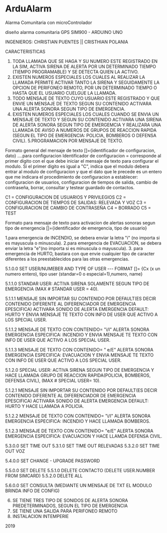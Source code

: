 # ArduAlarm
Alarma Comunitaria con microControlador

diseño alarma comunitaria GPS SIM900 - ARDUINO UNO

INGENIEROS: 
CHRISTIAN PUENTES || CRISTHIAN POLANIA

CARACTERISTICAS

1. TODA LLAMADA QUE SE HAGA Y SU NUMERO ESTE REGISTRADO EN LA SIM, ACTIVA SIRENA DE ALERTA POR UN DETERMINADO TIEMPO (TIEMPO PROGRAMABLE) Y SE DETECTA QUIEN LA ACTIVO.
2. EXISTEN NUMEROS ESPECIALES LOS CUALES AL REALIZAR LA LLAMADA PERMITE ACTIVAR TANTO LA SIRENA Y SEGUIDAMENTE LA OPCION DE PERIFONEO REMOTO, POR UN DETERMINADO TIEMPO O HASTA QUE EL USUARIO CUELGUE LA LLAMADA.
3. TODO MENSAJE DE TEXTO CUYO USUARIO ESTE REGISTRADO Y QUE ENVIE UN MENSAJE DE TEXTO SEGUN SU CONTENIDO ACTIVARA UNA ALERTA SONORA SEGUN TIPO DE EMERGENCIA.
4. EXISTEN NUMEROS ESPECIALES LOS CUALES CUANDO SE ENVIA UN MENSAJE DE TEXTO Y SEGUN SU CONTENIDO ACTIVARA UNA SIRENA DE ALERTA SONORA SEGUN TIPO DE EMERGEMCIA Y REALIZARA UNA LLAMADA DE AVISO A NUMEROS DE GRUPOS DE REACCION RAPIDA (SEGUN EL TIPO DE EMERGENCIA: POLICIA, BOMBEROS O DEFENSA CIVIL).
5.PROGRAMACION POR MENSAJE DE TEXTO.

Formato general del mensaje de texto []={identificador de configuracion, dato}  ....para configuracion
Identificador de configuracion = corresponde al primer digito con el que debe iniciar el mensaje de texto para configurar el modulo. Si el primer digito es igual a "C", indica que el modulo debera entrar al modulo de configuracion y que el dato que le precede es un entero que me indicara el procedimiento de configuracion a establecer: configuracion de usuarios, configuracion de tiempos de salida, cambio de contraseña, borrar, consultar y testear guardado de contactos.

C1 = CONFIGURACION DE USUARIOS Y PRIVILEGIOS
C2 = CONFIGURACION DE TIEMPOS DE SALIDAS: RELEVADA Y VOZ
C3 = CONFIGURACION DE CAMBIO DE CONTRASEÑA
C4 = BORRADO
C5 = TEST

Formato para mensaje de texto para activacion de alertas sonoras segun tipo de emergencia []={identificador de emergencia, tipo de usuario}

1.para emergencia de INCENDIO, se debera enviar la letra "i" (no importa si es mayuscula o minuscula).
2.para emergencia de EVACUACION, se debera enviar la letra "e"(no importa si es minuscula o mayuscula). 
3. para emergencia de HURTO, bastara con que envie cualquier tipo de caracter diferentes a los preestablecidos para las otras emergencias.

5.1.0.0 SET USER/NUMEBER AND TYPE OF USER --- FORMAT []= {Cx (x un numero entero), tipo user (standar=0 o especial=1),numero, name}

5.1.1.0 STANDAR USER: ACTIVA SIRENA SOLAMENTE SEGUN TIPO DE EMERGENCIA (MAX # STANDAR USER = 40).

5.1.1.1 MENSAJE SIN IMPORTAR SU CONTENIDO POR DEFAULT(ES DECIR CONTENIDO DIFERENTE AL DIFERENCIADOR DE EMERGENCIA EPESCIFICA)
ACTIVARA SONIDO DE ALERTA EMERGENCIA DEFAULT: HURTO Y ENVIA MENSAJE TE TEXTO CON INFO DE USER QUE ACTIVO A LOS SPECIAL USER.

5.1.1.2 MENSAJE DE TEXTO CON CONTENIDO= "i/I"  ALERTA SONORA EMERGENCIA ESPECIFICA: INCENDIO Y ENVIA MENSAJE TE TEXTO CON INFO DE USER QUE ACTIVO A LOS SPECIAL USER.

5.1.1.3 MENSAJE DE TEXTO CON CONTENIDO= " e/E" ALERTA SONORA EMERGENCIA ESPECIFICA: EVACUACION Y ENVIA MENSAJE TE TEXTO CON INFO DE USER QUE ACTIVO A LOS SPECIAL USER.


5.1.2.0 SPECIAL USER: ACTIVA SIRENA SEGUN TIPO DE EMERGENCIA Y HACE LLAMADA GRUPO DE REACCION RAPIDA(POLICIA, BOMBEROS, DEFENSA CIVIL), (MAX # SPECIAL USER= 10).

5.1.2.1 MENSAJE SIN IMPORTAR SU CONTENIDO POR DEFAULT(ES DECIR CONTENIDO DIFERENTE AL DIFERENCIADOR DE EMERGENCIA EPESCIFICA)
				ACTIVARA SONIDO DE ALERTA EMERGENCIA DEFAULT: HURTO Y HACE LLAMADA A POLICIA.

5.1.2.2 MENSAJE DE TEXTO CON CONTENIDO= "i/I" ALERTA SONORA EMERGENCIA ESPECIFICA: INCENDIO Y HACE LLAMADA BOMBEROS.

5.1.2.3 MENSAJE DE TEXTO CON CONTENIDO= "e/E" ALERTA SONORA EMERGENCIA ESPECIFICA: EVACUACION Y HACE LLAMDA DEFENSA CIVIL.


5.3.0.0 SET TIME OUT
5.3.1.0 SET TIME OUT RELEVADAS
5.3.2.0 SET TIME OUT VOZ

5.4.0.0 SET CHANGE - UPGRADE PASSWORD

5.5.0.0 SET DELETE
5.5.1.0 DELETE CONTACTO (DELETE USER.NUMBER FROM SIMCARD)
5.5.2.0 DELETE ALL

5.6.0.0 SET CONSULTA (MEDIANTE UN MENSAJE DE TXT EL MODULO BRINDA INFO DE CONFIG)

6. SE TIENE TRES TIPO DE SONIDOS DE ALERTA SONORA PREDETERMINADOS, SEGUN EL TIPO DE EMERGENCIA
7. SE TIENE UNA SALIDA PARA PERIFONEO REMOTO
9. INSTALACION INTEMPERIE

2019
